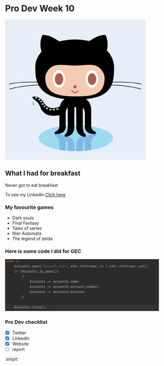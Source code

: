 # Pro Dev Week 10

![octocat](https://github.com/akiwainwright/Practice-read-me/blob/master/octocat.png)

## What I had for breakfast
Never got to eat breakfast

To see my LinkedIn [Click here](https://www.linkedin.com/in/shibata-aki-wainwright/)

### My favourite games

* Dark souls
* Final Fantasy
* Tales of series
* Nier Automata
* The legend of zelda

### Here is some code I did for GEC

![Snippet of GEC code](https://github.com/akiwainwright/Practice-read-me/blob/master/image_2020-12-01_103214.png)

### Pro Dev checklist

* [x] Twitter
* [x] LinkedIn
* [x] Website
* [ ] report

:shipit:
